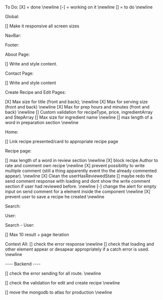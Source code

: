 To Do:
[X] = done \newline
[-] = working on it \newline
[] = to do \newline

Global:

[] Make it responsive all screen sizes

NavBar:

Footer:

About Page:

[] Write and style content.

Contact Page:

[] Write and style content

Create Recipe and Edit Pages:

[X] Max size for title (front and back); \newline
[X] Max for serving size (front and back) \newline
[X] Max for prep hours and minutes (front and back) \newline
[] Custom validation for recipeType, price, ingredientArray and StepArray
[] Max size for ingredient name \newline
[] max length of a word in preparation section \newline

Home:

[] Link recipe presented/card to appropriate recipe page 

Recipe page:

[] max length of a word in review section \newline
[X] block recipe Author to rate and comment own recipe \newline
[X] prevent possibility to write multiple comment (still a thing apparently event tho the already commented appear). \newline
[X] Clean the userHasReviewedState 
[] maybe redo the send comment response with loading and dont show the write comment section if user had reviewed before. \newline
[-] change the alert for empty input on send comment for a element inside the component \newline
[X] prevent user to save a recipe he created \newline

Search:

User:

Search - User: 

[] Max 10 result + page iteration

Context All:
[] check the error response \newline
[] check that loading and other element appear or desapear appropriately if a catch error is used. \newline

---- Backend ----

[] check the error sending for all route. \newline

[] check the validation for edit and create recipe \newline

[] move the mongodb to atlas for production \newline

